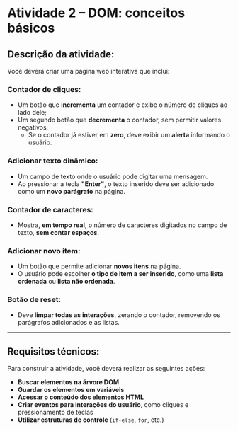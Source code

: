 # Atividade 2 – DOM: conceitos básicos  

## Descrição da atividade:  
Você deverá criar uma página web interativa que inclui:  

### **Contador de cliques:**  
- Um botão que **incrementa** um contador e exibe o número de cliques ao lado dele;  
- Um segundo botão que **decrementa** o contador, sem permitir valores negativos;  
  - Se o contador já estiver em **zero**, deve exibir um **alerta** informando o usuário.  

### **Adicionar texto dinâmico:**  
- Um campo de texto onde o usuário pode digitar uma mensagem.  
- Ao pressionar a tecla **"Enter"**, o texto inserido deve ser adicionado como um **novo parágrafo** na página.  

### **Contador de caracteres:**  
- Mostra, **em tempo real**, o número de caracteres digitados no campo de texto, **sem contar espaços**.  

### **Adicionar novo item:**  
- Um botão que permite adicionar **novos itens** na página.  
- O usuário pode escolher **o tipo de item a ser inserido**, como uma **lista ordenada** ou **lista não ordenada**.  

### **Botão de reset:**  
- Deve **limpar todas as interações**, zerando o contador, removendo os parágrafos adicionados e as listas.  

---

## **Requisitos técnicos:**  
Para construir a atividade, você deverá realizar as seguintes ações:  

- **Buscar elementos na árvore DOM**  
- **Guardar os elementos em variáveis**  
- **Acessar o conteúdo dos elementos HTML**  
- **Criar eventos para interações do usuário**, como cliques e pressionamento de teclas  
- **Utilizar estruturas de controle** (`if-else`, `for`, etc.)  
